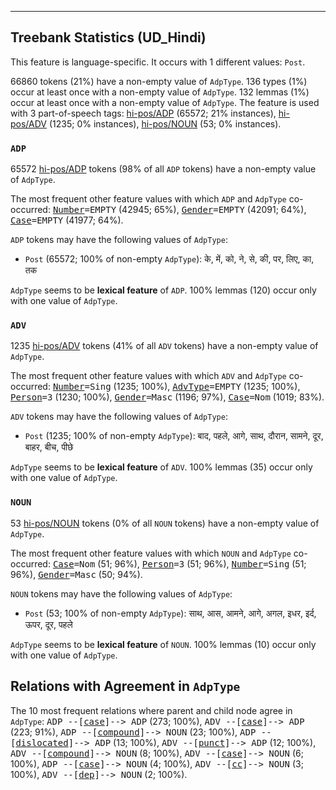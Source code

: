 

--------------------------------------------------------------------------------

## Treebank Statistics (UD_Hindi)

This feature is language-specific.
It occurs with 1 different values: `Post`.

66860 tokens (21%) have a non-empty value of `AdpType`.
136 types (1%) occur at least once with a non-empty value of `AdpType`.
132 lemmas (1%) occur at least once with a non-empty value of `AdpType`.
The feature is used with 3 part-of-speech tags: [hi-pos/ADP]() (65572; 21% instances), [hi-pos/ADV]() (1235; 0% instances), [hi-pos/NOUN]() (53; 0% instances).

### `ADP`

65572 [hi-pos/ADP]() tokens (98% of all `ADP` tokens) have a non-empty value of `AdpType`.

The most frequent other feature values with which `ADP` and `AdpType` co-occurred: <tt><a href="Number.html">Number</a>=EMPTY</tt> (42945; 65%), <tt><a href="Gender.html">Gender</a>=EMPTY</tt> (42091; 64%), <tt><a href="Case.html">Case</a>=EMPTY</tt> (41977; 64%).

`ADP` tokens may have the following values of `AdpType`:

* `Post` (65572; 100% of non-empty `AdpType`): के, में, को, ने, से, की, पर, लिए, का, तक

`AdpType` seems to be **lexical feature** of `ADP`. 100% lemmas (120) occur only with one value of `AdpType`.

### `ADV`

1235 [hi-pos/ADV]() tokens (41% of all `ADV` tokens) have a non-empty value of `AdpType`.

The most frequent other feature values with which `ADV` and `AdpType` co-occurred: <tt><a href="Number.html">Number</a>=Sing</tt> (1235; 100%), <tt><a href="AdvType.html">AdvType</a>=EMPTY</tt> (1235; 100%), <tt><a href="Person.html">Person</a>=3</tt> (1230; 100%), <tt><a href="Gender.html">Gender</a>=Masc</tt> (1196; 97%), <tt><a href="Case.html">Case</a>=Nom</tt> (1019; 83%).

`ADV` tokens may have the following values of `AdpType`:

* `Post` (1235; 100% of non-empty `AdpType`): बाद, पहले, आगे, साथ, दौरान, सामने, दूर, बाहर, बीच, पीछे

`AdpType` seems to be **lexical feature** of `ADV`. 100% lemmas (35) occur only with one value of `AdpType`.

### `NOUN`

53 [hi-pos/NOUN]() tokens (0% of all `NOUN` tokens) have a non-empty value of `AdpType`.

The most frequent other feature values with which `NOUN` and `AdpType` co-occurred: <tt><a href="Case.html">Case</a>=Nom</tt> (51; 96%), <tt><a href="Person.html">Person</a>=3</tt> (51; 96%), <tt><a href="Number.html">Number</a>=Sing</tt> (51; 96%), <tt><a href="Gender.html">Gender</a>=Masc</tt> (50; 94%).

`NOUN` tokens may have the following values of `AdpType`:

* `Post` (53; 100% of non-empty `AdpType`): साथ, आस, आमने, आगे, अगल, इधर, इर्द, ऊपर, दूर, पहले

`AdpType` seems to be **lexical feature** of `NOUN`. 100% lemmas (10) occur only with one value of `AdpType`.

## Relations with Agreement in `AdpType`

The 10 most frequent relations where parent and child node agree in `AdpType`:
<tt>ADP --[<a href="../dep/case.html">case</a>]--> ADP</tt> (273; 100%),
<tt>ADV --[<a href="../dep/case.html">case</a>]--> ADP</tt> (223; 91%),
<tt>ADP --[<a href="../dep/compound.html">compound</a>]--> NOUN</tt> (23; 100%),
<tt>ADP --[<a href="../dep/dislocated.html">dislocated</a>]--> ADP</tt> (13; 100%),
<tt>ADV --[<a href="../dep/punct.html">punct</a>]--> ADP</tt> (12; 100%),
<tt>ADV --[<a href="../dep/compound.html">compound</a>]--> NOUN</tt> (8; 100%),
<tt>ADV --[<a href="../dep/case.html">case</a>]--> NOUN</tt> (6; 100%),
<tt>ADP --[<a href="../dep/case.html">case</a>]--> NOUN</tt> (4; 100%),
<tt>ADV --[<a href="../dep/cc.html">cc</a>]--> NOUN</tt> (3; 100%),
<tt>ADV --[<a href="../dep/dep.html">dep</a>]--> NOUN</tt> (2; 100%).

